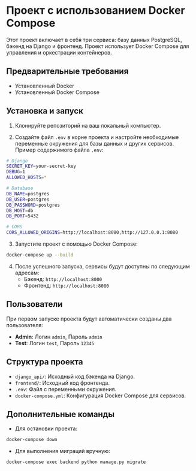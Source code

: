 
# Проект с использованием Docker Compose

Этот проект включает в себя три сервиса: базу данных PostgreSQL, бэкенд на Django и фронтенд. Проект использует Docker Compose для управления и оркестрации контейнеров.

## Предварительные требования

- Установленный Docker
- Установленный Docker Compose

## Установка и запуск

1. Клонируйте репозиторий на ваш локальный компьютер.

2. Создайте файл `.env` в корне проекта и настройте необходимые переменные окружения для базы данных и других сервисов.
   Пример содержимого файла `.env`:
```bash
# Django
SECRET_KEY=your-secret-key
DEBUG=1
ALLOWED_HOSTS=*

# Database
DB_NAME=postgres
DB_USER=postgres
DB_PASSWORD=postgres
DB_HOST=db
DB_PORT=5432

# CORS
CORS_ALLOWED_ORIGINS=http://localhost:8080,http://127.0.0.1:8080
  ```

3. Запустите проект с помощью Docker Compose:

```bash
docker-compose up --build
```

4. После успешного запуска, сервисы будут доступны по следующим адресам:
   - Бэкенд: `http://localhost:8000`
   - Фронтенд: `http://localhost:8080`

## Пользователи

При первом запуске проекта будут автоматически созданы два пользователя:
- **Admin**: Логин `admin`, Пароль `admin`
- **Test**: Логин `test`, Пароль `12345`

## Структура проекта

- `django_api/`: Исходный код бэкенда на Django.
- `frontend/`: Исходный код фронтенда.
- `.env`: Файл с переменными окружения.
- `docker-compose.yml`: Конфигурация Docker Compose для сервисов.

## Дополнительные команды

- Для остановки проекта:

```bash
docker-compose down
  ```

- Для выполнения миграций вручную:

```bash
docker-compose exec backend python manage.py migrate
  ```

